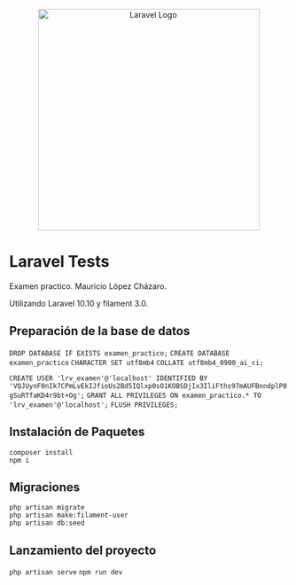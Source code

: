 <p align="center"><a href="https://laravel.com" target="_blank"><img src="https://raw.githubusercontent.com/laravel/art/master/logo-lockup/5%20SVG/2%20CMYK/1%20Full%20Color/laravel-logolockup-cmyk-red.svg" width="400" alt="Laravel Logo"></a></p>

# Laravel Tests

Examen practico.
Mauricio López Cházaro.

Utilizando Laravel 10.10 y filament 3.0.

## Preparación de la base de datos

```DROP DATABASE IF EXISTS examen_practico;```
```CREATE DATABASE examen_practico```
```CHARACTER SET utf8mb4```
```COLLATE utf8mb4_0900_ai_ci;```

```CREATE USER 'lrv_examen'@'localhost' IDENTIFIED BY 'VQJUynF0nIk7CPmLvEkIJfioUs2Bd5IQlxp0sO1KOBSDjIx3IliFths97mAUFBnndplP0gSuRTfaKD4r9bt+Og';```
```GRANT ALL PRIVILEGES ON examen_practico.* TO 'lrv_examen'@'localhost';```
```FLUSH PRIVILEGES;```

## Instalación de Paquetes
```composer install```<br />
```npm i```<br />

## Migraciones
```php artisan migrate```<br />
```php artisan make:filament-user```<br />
```php artisan db:seed```<br />

## Lanzamiento del proyecto
```php artisan serve```
```npm run dev```
